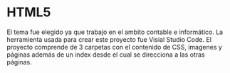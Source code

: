 # HTML5
El tema fue elegido ya que trabajo en el ambito contable e informático.
La herramienta usada para crear este proyecto fue Visial Studio Code.
El proyecto comprende de 3 carpetas con el contenido de CSS, imagenes y páginas además de un index desde el cual se direcciona a las otras páginas.
